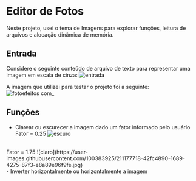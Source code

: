 # Editor de Fotos
Neste projeto, usei o tema de Imagens para explorar funções, leitura de arquivos e alocação dinâmica de memória. 

## Entrada
Considere o seguinte conteúdo de arquivo de texto para representar uma imagem em escala de cinza:
![entrada](https://user-images.githubusercontent.com/100383925/211177101-a411a9c2-7af7-48fe-88ab-f1442e23a8e3.jpg)

A imagem que utilizei para testar o projeto foi a seguinte:
![fotoefeitos com_](https://user-images.githubusercontent.com/100383925/211177289-eb90db6e-8185-4244-bddb-7ca2f4cac46e.jpg)

## Funções
- Clarear ou escurecer a imagem dado um fator informado pelo usuário <br />
Fator = 0.25
![escuro](https://user-images.githubusercontent.com/100383925/211177168-1ad68849-b6f1-47cc-938a-218fd3c145d2.jpg)
<br />
Fator = 1.75
![claro](https://user-images.githubusercontent.com/100383925/211177718-42fc4890-1689-4275-87f3-e8a89e96f9fe.jpg)

<br />
 -  Inverter horizontalmente ou horizontalmente a imagem
